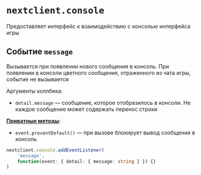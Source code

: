 # `nextclient.console`

Предоставляет интерфейс к взаимодействию с консолью интерфейса игры

## Событие `message`

Вызывается при появлении нового сообщения в консоль. При появлении в консоли
цветного сообщения, отраженного из чата игры, событие не вызывается

Аргументы коллбека:
* `detail.message` — сообщение, которое отобразилось в консоли. Не каждое сообщение
может содержать перенос строки

[**Приватные методы**](/docs/category/приватные-методы):
* `event.preventDefault()` — при вызове блокирует вывод сообщения в консоль

```ts title="Сигнатура"
nextclient.console.addEventListener(
	'message', 
	function(event: { detail: { message: string } }) {}
)
```